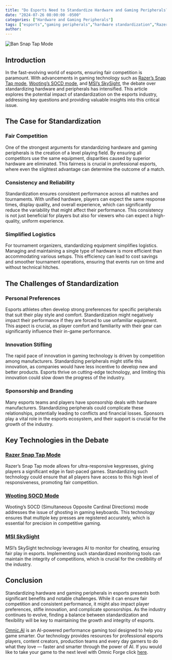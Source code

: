 ```yaml
---
title: "Do Esports Need to Standardize Hardware and Gaming Peripherals?"
date: "2024-07-26 08:00:00 -0500"
categories: ["Hardware and Gaming Peripherals"]
tags: ["esports","gaming peripherals","hardware standardization","Razer Snap Tap","Wooting SOCD","MSI SkySight","competitive gaming","esports innovation","gaming technology","fair competition"]
author:
---
```


![Ban Snap Tap Mode](/2024-07-26-Do-Esports-Need-to-Standardize-Hardware-and-Gaming-Peripherals.png)

## Introduction

In the fast-evolving world of esports, ensuring fair competition is paramount. With advancements in gaming technology such as [Razer’s Snap Tap mode](https://www.razer.com/technology/snap-tap-mode), [Wooting’s SOCD mode](https://wooting.io/post/socd-our-implementation-of-snap-tap), and [MSI’s SkySight](https://www.msi.com/Monitor/MPG-321URX-QD-OLED), the debate over standardizing hardware and peripherals has intensified. This article explores the potential impact of standardization on the esports industry, addressing key questions and providing valuable insights into this critical issue.

## The Case for Standardization

### Fair Competition

One of the strongest arguments for standardizing hardware and gaming peripherals is the creation of a level playing field. By ensuring all competitors use the same equipment, disparities caused by superior hardware are eliminated. This fairness is crucial in professional esports, where even the slightest advantage can determine the outcome of a match.

### Consistency and Reliability

Standardization ensures consistent performance across all matches and tournaments. With unified hardware, players can expect the same response times, display quality, and overall experience, which can significantly reduce the variability that might affect their performance. This consistency is not just beneficial for players but also for viewers who can expect a high-quality, uniform experience.

### Simplified Logistics

For tournament organizers, standardizing equipment simplifies logistics. Managing and maintaining a single type of hardware is more efficient than accommodating various setups. This efficiency can lead to cost savings and smoother tournament operations, ensuring that events run on time and without technical hitches.

## The Challenges of Standardization

### Personal Preferences

Esports athletes often develop strong preferences for specific peripherals that suit their play style and comfort. Standardization might negatively impact their performance if they are forced to use unfamiliar equipment. This aspect is crucial, as player comfort and familiarity with their gear can significantly influence their in-game performance.

### Innovation Stifling

The rapid pace of innovation in gaming technology is driven by competition among manufacturers. Standardizing peripherals might stifle this innovation, as companies would have less incentive to develop new and better products. Esports thrive on cutting-edge technology, and limiting this innovation could slow down the progress of the industry.

### Sponsorship and Branding

Many esports teams and players have sponsorship deals with hardware manufacturers. Standardizing peripherals could complicate these relationships, potentially leading to conflicts and financial losses. Sponsors play a vital role in the esports ecosystem, and their support is crucial for the growth of the industry.

## Key Technologies in the Debate

### [Razer Snap Tap Mode](https://www.razer.com/technology/snap-tap-mode)

Razer’s Snap Tap mode allows for ultra-responsive keypresses, giving players a significant edge in fast-paced games. Standardizing such technology could ensure that all players have access to this high level of responsiveness, promoting fair competition.

### [Wooting SOCD Mode](https://wooting.io/post/socd-our-implementation-of-snap-tap)

Wooting’s SOCD (Simultaneous Opposite Cardinal Directions) mode addresses the issue of ghosting in gaming keyboards. This technology ensures that multiple key presses are registered accurately, which is essential for precision in competitive gaming.

### [MSI SkySight](https://www.msi.com/Monitor/MPG-321URX-QD-OLED)

MSI’s SkySight technology leverages AI to monitor for cheating, ensuring fair play in esports. Implementing such standardized monitoring tools can maintain the integrity of competitions, which is crucial for the credibility of the industry.

## Conclusion

Standardizing hardware and gaming peripherals in esports presents both significant benefits and notable challenges. While it can ensure fair competition and consistent performance, it might also impact player preferences, stifle innovation, and complicate sponsorships. As the industry continues to evolve, finding a balance between standardization and flexibility will be key to maintaining the growth and integrity of esports.

[Omnic.AI](https://www.omnic.ai/) is an AI-powered performance gaming tool designed to help you game smarter. Our technology provides resources for professional esports players, content creators, production teams and every day gamers to do what they love — faster and smarter through the power of AI. If you would like to take your game to the next level with Omnic Forge click [here](https://forge.omnic.ai/).